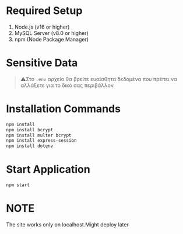 # Required Setup
1. Node.js (v16 or higher)
2. MySQL Server (v8.0 or higher)
3. npm (Node Package Manager)


# Sensitive Data
> ⚠️Στο `.env` αρχείο θα βρείτε ευαίσθητα δεδομένα που πρέπει να αλλάξετε για το δικό σας περιβάλλον.


# Installation Commands
```bash
npm install
npm install bcrypt
npm install multer bcrypt
npm install express-session
npm install dotenv
```


# Start Application
```bash
npm start
``` 

# NOTE
The site works only on localhost.Might deploy later